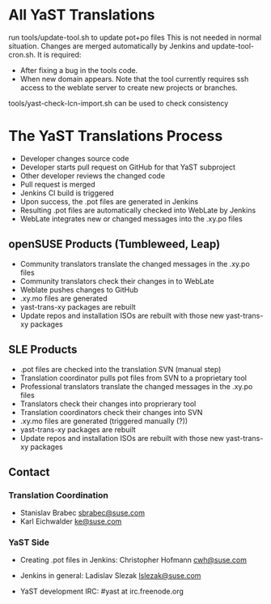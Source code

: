 # All YaST Translations

run tools/update-tool.sh to update pot+po files
This is not needed in normal situation. Changes are merged automatically by Jenkins and update-tool-cron.sh.
It is required:
- After fixing a bug in the tools code.
- When new domain appears.
Note that the tool currently requires ssh access to the weblate server to create new projects or branches.

tools/yast-check-lcn-import.sh can be used to check consistency


# The YaST Translations Process

- Developer changes source code
- Developer starts pull request on GitHub for that YaST subproject
- Other developer reviews the changed code
- Pull request is merged
- Jenkins CI build is triggered
- Upon success, the .pot files are generated in Jenkins
- Resulting .pot files are automatically checked into WebLate by Jenkins
- WebLate integrates new or changed messages into the .xy.po files


## openSUSE Products (Tumbleweed, Leap)

- Community translators translate the changed messages in the .xy.po files
- Community translators check their changes in to WebLate
- Weblate pushes changes to GitHub
- .xy.mo files are generated
- yast-trans-xy packages are rebuilt
- Update repos and installation ISOs are rebuilt with those new yast-trans-xy
  packages



## SLE Products

- .pot files are checked into the translation SVN (manual step)
- Translation coordinator pulls pot files from SVN to a proprietary tool
- Professional translators translate the changed messages in the .xy.po files
- Translators check their changes into proprierary tool
- Translation coordinators check their changes into SVN
- .xy.mo files are generated (triggered manually (?))
- yast-trans-xy packages are rebuilt
- Update repos and installation ISOs are rebuilt with those new yast-trans-xy
  packages


## Contact

### Translation Coordination

- Stanislav Brabec <sbrabec@suse.com>
- Karl Eichwalder <ke@suse.com>

### YaST Side

- Creating .pot files in Jenkins: Christopher Hofmann <cwh@suse.com>
- Jenkins in general: Ladislav Slezak <lslezak@suse.com>

- YaST development IRC: #yast at irc.freenode.org
